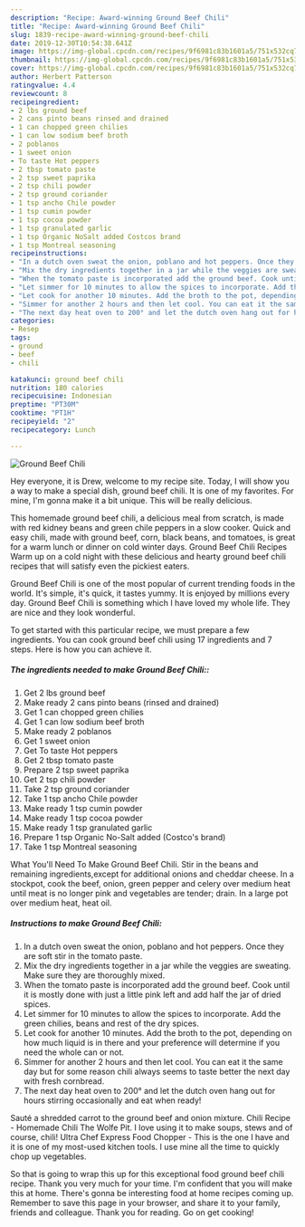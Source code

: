 ```yaml
---
description: "Recipe: Award-winning Ground Beef Chili"
title: "Recipe: Award-winning Ground Beef Chili"
slug: 1839-recipe-award-winning-ground-beef-chili
date: 2019-12-30T10:54:38.641Z
image: https://img-global.cpcdn.com/recipes/9f6981c83b1601a5/751x532cq70/ground-beef-chili-recipe-main-photo.jpg
thumbnail: https://img-global.cpcdn.com/recipes/9f6981c83b1601a5/751x532cq70/ground-beef-chili-recipe-main-photo.jpg
cover: https://img-global.cpcdn.com/recipes/9f6981c83b1601a5/751x532cq70/ground-beef-chili-recipe-main-photo.jpg
author: Herbert Patterson
ratingvalue: 4.4
reviewcount: 8
recipeingredient:
- 2 lbs ground beef
- 2 cans pinto beans rinsed and drained
- 1 can chopped green chilies
- 1 can low sodium beef broth
- 2 poblanos
- 1 sweet onion
- To taste Hot peppers
- 2 tbsp tomato paste
- 2 tsp sweet paprika
- 2 tsp chili powder
- 2 tsp ground coriander
- 1 tsp ancho Chile powder
- 1 tsp cumin powder
- 1 tsp cocoa powder
- 1 tsp granulated garlic
- 1 tsp Organic NoSalt added Costcos brand
- 1 tsp Montreal seasoning
recipeinstructions:
- "In a dutch oven sweat the onion, poblano and hot peppers. Once they are soft stir in the tomato paste."
- "Mix the dry ingredients together in a jar while the veggies are sweating. Make sure they are thoroughly mixed."
- "When the tomato paste is incorporated add the ground beef. Cook until it is mostly done with just a little pink left and add half the jar of dried spices."
- "Let simmer for 10 minutes to allow the spices to incorporate. Add the green chilies, beans and rest of the dry spices."
- "Let cook for another 10 minutes. Add the broth to the pot, depending on how much liquid is in there and your preference will determine if you need the whole can or not."
- "Simmer for another 2 hours and then let cool. You can eat it the same day but for some reason chili always seems to taste better the next day with fresh cornbread."
- "The next day heat oven to 200° and let the dutch oven hang out for hours stirring occasionally and eat when ready!"
categories:
- Resep
tags:
- ground
- beef
- chili

katakunci: ground beef chili
nutrition: 180 calories
recipecuisine: Indonesian
preptime: "PT30M"
cooktime: "PT1H"
recipeyield: "2"
recipecategory: Lunch

---
```



![Ground Beef Chili](https://img-global.cpcdn.com/recipes/9f6981c83b1601a5/751x532cq70/ground-beef-chili-recipe-main-photo.jpg)

Hey everyone, it is Drew, welcome to my recipe site. Today, I will show you a way to make a special dish, ground beef chili. It is one of my favorites. For mine, I'm gonna make it a bit unique. This will be really delicious.

This homemade ground beef chili, a delicious meal from scratch, is made with red kidney beans and green chile peppers in a slow cooker. Quick and easy chili, made with ground beef, corn, black beans, and tomatoes, is great for a warm lunch or dinner on cold winter days. Ground Beef Chili Recipes Warm up on a cold night with these delicious and hearty ground beef chili recipes that will satisfy even the pickiest eaters.

Ground Beef Chili is one of the most popular of current trending foods in the world. It's simple, it's quick, it tastes yummy. It is enjoyed by millions every day. Ground Beef Chili is something which I have loved my whole life. They are nice and they look wonderful.


To get started with this particular recipe, we must prepare a few ingredients. You can cook ground beef chili using 17 ingredients and 7 steps. Here is how you can achieve it.

##### The ingredients needed to make Ground Beef Chili::

1. Get 2 lbs ground beef
1. Make ready 2 cans pinto beans (rinsed and drained)
1. Get 1 can chopped green chilies
1. Get 1 can low sodium beef broth
1. Make ready 2 poblanos
1. Get 1 sweet onion
1. Get To taste Hot peppers
1. Get 2 tbsp tomato paste
1. Prepare 2 tsp sweet paprika
1. Get 2 tsp chili powder
1. Take 2 tsp ground coriander
1. Take 1 tsp ancho Chile powder
1. Make ready 1 tsp cumin powder
1. Make ready 1 tsp cocoa powder
1. Make ready 1 tsp granulated garlic
1. Prepare 1 tsp Organic No-Salt added (Costco&#39;s brand)
1. Take 1 tsp Montreal seasoning


What You&#39;ll Need To Make Ground Beef Chili. Stir in the beans and remaining ingredients,except for additional onions and cheddar cheese. In a stockpot, cook the beef, onion, green pepper and celery over medium heat until meat is no longer pink and vegetables are tender; drain. In a large pot over medium heat, heat oil. 

##### Instructions to make Ground Beef Chili:

1. In a dutch oven sweat the onion, poblano and hot peppers. Once they are soft stir in the tomato paste.
1. Mix the dry ingredients together in a jar while the veggies are sweating. Make sure they are thoroughly mixed.
1. When the tomato paste is incorporated add the ground beef. Cook until it is mostly done with just a little pink left and add half the jar of dried spices.
1. Let simmer for 10 minutes to allow the spices to incorporate. Add the green chilies, beans and rest of the dry spices.
1. Let cook for another 10 minutes. Add the broth to the pot, depending on how much liquid is in there and your preference will determine if you need the whole can or not.
1. Simmer for another 2 hours and then let cool. You can eat it the same day but for some reason chili always seems to taste better the next day with fresh cornbread.
1. The next day heat oven to 200° and let the dutch oven hang out for hours stirring occasionally and eat when ready!


Sauté a shredded carrot to the ground beef and onion mixture. Chili Recipe - Homemade Chili The Wolfe Pit. I love using it to make soups, stews and of course, chili! Ultra Chef Express Food Chopper - This is the one I have and it is one of my most-used kitchen tools. I use mine all the time to quickly chop up vegetables. 

So that is going to wrap this up for this exceptional food ground beef chili recipe. Thank you very much for your time. I'm confident that you will make this at home. There's gonna be interesting food at home recipes coming up. Remember to save this page in your browser, and share it to your family, friends and colleague. Thank you for reading. Go on get cooking!
